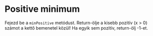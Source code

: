 # Positive minimum

Fejezd be a `minPositive` metódust. Return-ölje a kisebb pozitív (x > 0) számot a kettő bemenetel közül! Ha egyik sem pozitív, return-ölj -1-et.
